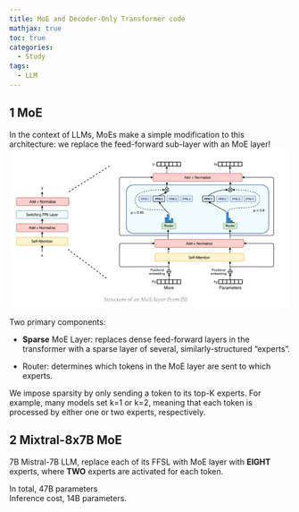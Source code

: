 ```yaml
---
title: MoE and Decoder-Only Transformer code
mathjax: true
toc: true
categories:
  - Study
tags:
  - LLM
---
```


## 1 MoE
In the context of LLMs, MoEs make a simple modification to this architecture: we replace the feed-forward sub-layer with an MoE layer!
![Alt text](/assets/images/2024/24-03-22-MoE-Code_files/moe.png)

Two primary components:

- **Sparse** MoE Layer: replaces dense feed-forward layers in the transformer with a sparse layer of several, similarly-structured “experts”.

- Router: determines which tokens in the MoE layer are sent to which experts.

We impose sparsity by only sending a token to its top-K experts. For example, many models set k=1 or k=2, meaning that each token is processed by either one or two experts, respectively.

## 2 Mixtral-8x7B MoE
7B Mistral-7B LLM, replace each of its FFSL with MoE layer with **EIGHT** experts, where **TWO** experts are activated for each token.

In total, 47B parameters  
Inference cost, 14B parameters. 